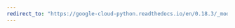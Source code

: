 ```yaml
---
redirect_to: "https://google-cloud-python.readthedocs.io/en/0.18.3/_modules/gcloud/exceptions.html"
---
```

